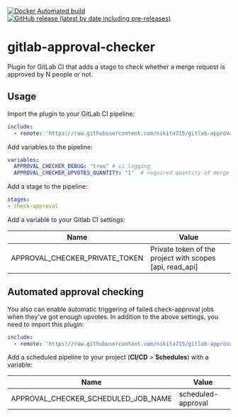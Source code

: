 [![Docker Automated build](https://img.shields.io/docker/automated/nikstep/gitlab-approve-checker-env)](https://hub.docker.com/r/nikstep/gitlab-approve-checker-env/tags)
[![GitHub release (latest by date including pre-releases)](https://img.shields.io/github/v/release/nikita715/gitlab-approval-checker)](https://github.com/nikita715/gitlab-approval-checker/releases)

# gitlab-approval-checker

Plugin for GitLab CI that adds a stage to check whether a merge request is approved by N people or not.

## Usage

Import the plugin to your GitLab CI pipeline:

```yaml
include:
  - remote: 'https://raw.githubusercontent.com/nikita715/gitlab-approval-checker/v1.0.0/approval-check.gitlab-ci.yml'
```

Add variables to the pipeline:

```yaml
variables:
  APPROVAL_CHECKER_DEBUG: "true" # ci logging
  APPROVAL_CHECKER_UPVOTES_QUANTITY: "1"  # required quantity of merge request upvotes
```

Add a stage to the pipeline:

```yaml
stages:
- check-approval
```

Add a variable to your Gitlab CI settings:

| Name                           | Value                                                     |
|--------------------------------|-----------------------------------------------------------|
| APPROVAL_CHECKER_PRIVATE_TOKEN | Private token of the project with scopes \[api, read_api] |

## Automated approval checking

You also can enable automatic triggering of failed check-approval jobs when they've got enough upvotes.
In addition to the above settings, you need to import this plugin:

```yaml
include:
  - remote: 'https://raw.githubusercontent.com/nikita715/gitlab-approval-checker/v1.0.0/approval-scheduled-check.gitlab-ci.yml'
```

Add a scheduled pipeline to your project (**CI/CD** > **Schedules**) with a variable:

| Name                                | Value                            |
|-------------------------------------|----------------------------------|
| APPROVAL_CHECKER_SCHEDULED_JOB_NAME | scheduled-approval               |
